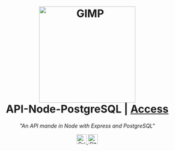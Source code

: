 <h1 align="center">
  <img src="https://blog.appsignal.com/_next/image?url=%2Fimages%2Fblog%2F2022-08%2Fcrud-nodejs-mongo.jpg&w=3840&q=50" width=256 alt="GIMP">
  <br />
  API-Node-PostgreSQL | <a href="https://github.com/Cr-Israel/api-node-postgresql">Access</a>
</h1>

<p align="center"><i>"An API mande in Node with Express and PostgreSQL"</i></p>

<p align="center">
  <a href="link pro repositório/fork">
    <img height=26 alt="Crie um fork no github" src="https://img.shields.io/badge/Fork--Me-H?style=social&logo=github">
  </a>
  <img  height=26 alt="GitHub Repo stars" src="https://img.shields.io/github/stars/filipedeschamps/tabnews.com.br?style=social">
</p>
